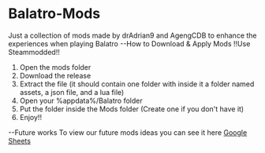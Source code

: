 # Balatro-Mods
Just a collection of mods made by drAdrian9 and AgengCDB to enhance the experiences when playing Balatro
--How to Download & Apply Mods
!!Use Steammodded!!

1. Open the mods folder
2. Download the release
3. Extract the file (it should contain one folder with inside it a folder named assets, a json file, and a lua file)
4. Open your %appdata%/Balatro folder
5. Put the folder inside the Mods folder (Create one if you don't have it)
6. Enjoy!!

--Future works
To view our future mods ideas you can see it here [Google Sheets](https://docs.google.com/spreadsheets/d/1Mi7xT8lYOv5ZCe2R_0Z61TS0ZkYtsUqlNYcqMXPs9EI/edit?usp=sharing)
